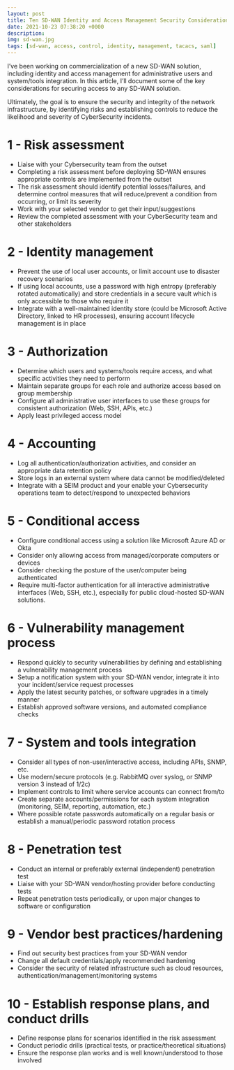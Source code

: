 ```yaml
---
layout: post
title: Ten SD-WAN Identity and Access Management Security Considerations
date: 2021-10-23 07:38:20 +0000
description: 
img: sd-wan.jpg
tags: [sd-wan, access, control, identity, management, tacacs, saml]
---
```


I’ve been working on commercialization of a new SD-WAN solution, including identity and access management for administrative users and system/tools integration. In this article, I’ll document some of the key considerations for securing access to any SD-WAN solution.

Ultimately, the goal is to ensure the security and integrity of the network infrastructure, by identifying risks and establishing controls to reduce the likelihood and severity of CyberSecurity incidents.

# 1 - Risk assessment
- Liaise with your Cybersecurity team from the outset
- Completing a risk assessment before deploying SD-WAN ensures appropriate controls are implemented from the outset
- The risk assessment should identify potential losses/failures, and determine control measures that will reduce/prevent a condition from occurring, or limit its severity
- Work with your selected vendor to get their input/suggestions
- Review the completed assessment with your CyberSecurity team and other stakeholders

# 2 - Identity management
- Prevent the use of local user accounts, or limit account use to disaster recovery scenarios
- If using local accounts, use a password with high entropy (preferably rotated automatically) and store credentials in a secure vault which is only accessible to those who require it
- Integrate with a well-maintained identity store (could be Microsoft Active Directory, linked to HR processes), ensuring account lifecycle management is in place

# 3 - Authorization
- Determine which users and systems/tools require access, and what specific activities they need to perform
- Maintain separate groups for each role and authorize access based on group membership
- Configure all administrative user interfaces to use these groups for consistent authorization (Web, SSH, APIs, etc.)
- Apply least privileged access model

# 4 - Accounting
- Log all authentication/authorization activities, and consider an appropriate data retention policy
- Store logs in an external system where data cannot be modified/deleted
- Integrate with a SEIM product and your enable your Cybersecurity operations team to detect/respond to unexpected behaviors

# 5 - Conditional access
- Configure conditional access using a solution like Microsoft Azure AD or Okta
- Consider only allowing access from managed/corporate computers or devices
- Consider checking the posture of the user/computer being authenticated
- Require multi-factor authentication for all interactive administrative interfaces (Web, SSH, etc.), especially for public cloud-hosted SD-WAN solutions.

# 6 - Vulnerability management process
- Respond quickly to security vulnerabilities by defining and establishing a vulnerability management process
- Setup a notification system with your SD-WAN vendor, integrate it into your incident/service request processes
- Apply the latest security patches, or software upgrades in a timely manner
- Establish approved software versions, and automated compliance checks

# 7 - System and tools integration
- Consider all types of non-user/interactive access, including APIs, SNMP, etc.
- Use modern/secure protocols (e.g. RabbitMQ over syslog, or SNMP version 3 instead of 1/2c)
- Implement controls to limit where service accounts can connect from/to
- Create separate accounts/permissions for each system integration (monitoring, SEIM, reporting, automation, etc.)
- Where possible rotate passwords automatically on a regular basis or establish a manual/periodic password rotation process

# 8 - Penetration test
- Conduct an internal or preferably external (independent) penetration test
- Liaise with your SD-WAN vendor/hosting provider before conducting tests
- Repeat penetration tests periodically, or upon major changes to software or configuration

# 9 - Vendor best practices/hardening
- Find out security best practices from your SD-WAN vendor
- Change all default credentials/apply recommended hardening
- Consider the security of related infrastructure such as cloud resources, authentication/management/monitoring systems

# 10 - Establish response plans, and conduct drills
- Define response plans for scenarios identified in the risk assessment
- Conduct periodic drills (practical tests, or practice/theoretical situations)
- Ensure the response plan works and is well known/understood to those involved
